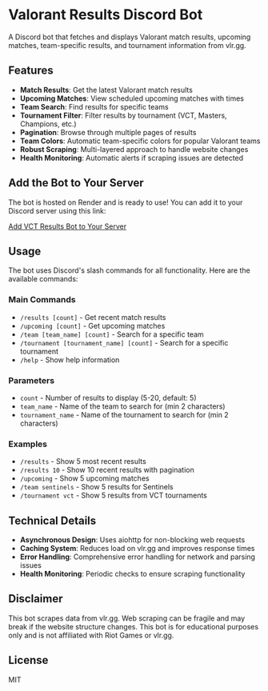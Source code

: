 # Valorant Results Discord Bot

A Discord bot that fetches and displays Valorant match results, upcoming matches, team-specific results, and tournament information from vlr.gg.

## Features

- **Match Results**: Get the latest Valorant match results
- **Upcoming Matches**: View scheduled upcoming matches with times
- **Team Search**: Find results for specific teams
- **Tournament Filter**: Filter results by tournament (VCT, Masters, Champions, etc.)
- **Pagination**: Browse through multiple pages of results
- **Team Colors**: Automatic team-specific colors for popular Valorant teams
- **Robust Scraping**: Multi-layered approach to handle website changes
- **Health Monitoring**: Automatic alerts if scraping issues are detected

## Add the Bot to Your Server

The bot is hosted on Render and is ready to use! You can add it to your Discord server using this link:

[Add VCT Results Bot to Your Server](https://discord.com/oauth2/authorize?client_id=1363093726699978892&permissions=83968&integration_type=0&scope=bot)

## Usage

The bot uses Discord's slash commands for all functionality. Here are the available commands:

### Main Commands

- `/results [count]` - Get recent match results
- `/upcoming [count]` - Get upcoming matches
- `/team [team_name] [count]` - Search for a specific team
- `/tournament [tournament_name] [count]` - Search for a specific tournament
- `/help` - Show help information

### Parameters

- `count` - Number of results to display (5-20, default: 5)
- `team_name` - Name of the team to search for (min 2 characters)
- `tournament_name` - Name of the tournament to search for (min 2 characters)

### Examples

- `/results` - Show 5 most recent results
- `/results 10` - Show 10 recent results with pagination
- `/upcoming` - Show 5 upcoming matches
- `/team sentinels` - Show 5 results for Sentinels
- `/tournament vct` - Show 5 results from VCT tournaments

## Technical Details

- **Asynchronous Design**: Uses aiohttp for non-blocking web requests
- **Caching System**: Reduces load on vlr.gg and improves response times
- **Error Handling**: Comprehensive error handling for network and parsing issues
- **Health Monitoring**: Periodic checks to ensure scraping functionality

## Disclaimer

This bot scrapes data from vlr.gg. Web scraping can be fragile and may break if the website structure changes. This bot is for educational purposes only and is not affiliated with Riot Games or vlr.gg.

## License

MIT

